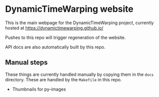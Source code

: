# DynamicTimeWarping website

This is the main webpage for the DynamicTimeWarping project, currently hosted at https://dynamictimewarping.github.io/

Pushes to this repo will trigger regeneration of the website.

API docs are also automatically built by this repo.

## Manual steps

These things are currently handled manually by copying them in the `docs` directory. These are handled by the `Makefile` in this repo.

 - Thumbnails for py-images



